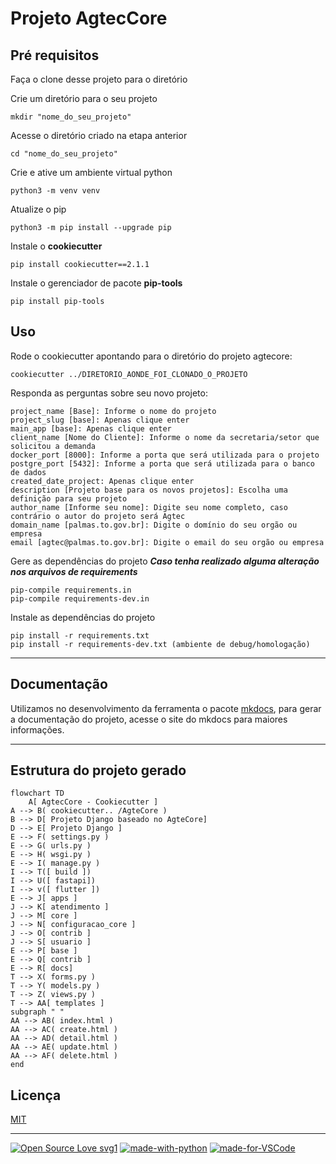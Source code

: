 # Projeto AgtecCore

## Pré requisitos

Faça o clone desse projeto para o diretório

Crie um diretório para o seu projeto

```console
mkdir "nome_do_seu_projeto"
```

Acesse o diretório criado na etapa anterior

```console
cd "nome_do_seu_projeto" 
```

Crie e ative um ambiente virtual python

```console
python3 -m venv venv
```

Atualize o pip

```console
python3 -m pip install --upgrade pip
```

Instale o **cookiecutter**

```console
pip install cookiecutter==2.1.1
```

Instale o gerenciador de pacote **pip-tools**

```console
pip install pip-tools
```

## Uso

Rode o cookiecutter apontando para o diretório do projeto agtecore:

```console
cookiecutter ../DIRETORIO_AONDE_FOI_CLONADO_O_PROJETO
```

Responda as perguntas sobre seu novo projeto:

    project_name [Base]: Informe o nome do projeto 
    project_slug [base]: Apenas clique enter
    main_app [base]: Apenas clique enter 
    client_name [Nome do Cliente]: Informe o nome da secretaria/setor que solicitou a demanda
    docker_port [8000]: Informe a porta que será utilizada para o projeto
    postgre_port [5432]: Informe a porta que será utilizada para o banco de dados
    created_date_project: Apenas clique enter 
    description [Projeto base para os novos projetos]: Escolha uma definição para seu projeto
    author_name [Informe seu nome]: Digite seu nome completo, caso contrário o autor do projeto será Agtec
    domain_name [palmas.to.gov.br]: Digite o domínio do seu orgão ou empresa 
    email [agtec@palmas.to.gov.br]: Digite o email do seu orgão ou empresa

Gere as dependências do projeto ***Caso tenha realizado alguma alteração nos arquivos de requirements***

```console
pip-compile requirements.in
pip-compile requirements-dev.in
```

Instale as dependências do projeto

```console
pip install -r requirements.txt 
pip install -r requirements-dev.txt (ambiente de debug/homologação)
```

-----------------

## Documentação

Utilizamos no desenvolvimento da ferramenta o pacote [mkdocs](https://www.mkdocs.org/), para gerar a documentação do projeto, acesse o site do mkdocs para maiores informações.

-----------------

## Estrutura do projeto gerado

```mermaid
flowchart TD
    A[ AgtecCore - Cookiecutter ]
A --> B( cookiecutter.. /AgteCore )
B --> D[ Projeto Django baseado no AgteCore]
D --> E[ Projeto Django ]
E --> F( settings.py )
E --> G( urls.py )
E --> H( wsgi.py )
E --> I( manage.py )
I --> T([ build ])
I --> U([ fastapi])
I --> v([ flutter ])
E --> J[ apps ]
J --> K[ atendimento ]
J --> M[ core ]
J --> N[ configuracao_core ]
J --> O[ contrib ]
J --> S[ usuario ]
E --> P[ base ]
E --> Q[ contrib ]
E --> R[ docs]
T --> X( forms.py )
T --> Y( models.py )
T --> Z( views.py )
T --> AA[ templates ]
subgraph " "
AA --> AB( index.html )
AA --> AC( create.html )
AA --> AD( detail.html )
AA --> AE( update.html )
AA --> AF( delete.html )
end

```

## Licença

[MIT](https://mit-license.org/)

-----------------

[![Open Source Love svg1](https://badges.frapsoft.com/os/v1/open-source.svg?v=103)](https://github.com/ellerbrock/open-source-badges/)
[![made-with-python](https://img.shields.io/badge/Made%20with-Python-1f425f.svg)](https://www.python.org/)
[![made-for-VSCode](https://img.shields.io/badge/Made%20for-VSCode-1f425f.svg)](https://code.visualstudio.com/)

